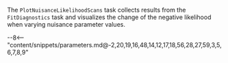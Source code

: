 The `PlotNuisanceLikelihoodScans` task collects results from the `FitDiagnostics` task and visualizes the change of the negative likelihood when varying nuisance parameter values.

<div class="dhi_parameter_table">

--8<-- "content/snippets/parameters.md@-2,20,19,16,48,14,12,17,18,56,28,27,59,3,5,6,7,8,9"

</div>
